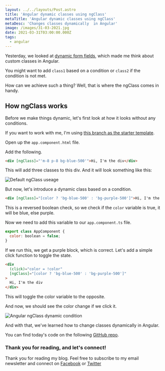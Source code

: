 ```yaml
---
layout: ../../layouts/Post.astro
title: 'Angular dynamic classes using ngClass'
metaTitle: 'Angular dynamic classes using ngClass'
metaDesc: 'Changes classes dynamically  in Angular'
image: /images/31-03-2021.jpg
date: 2021-03-31T03:00:00.000Z
tags:
  - angular
---
```


Yesterday, we looked at [dynamic form fields](https://daily-dev-tips.com/posts/angular-dynamically-change-form-validators/), which made me think about custom classes in Angular.

You might want to add `class1` based on a condition or `class2` if the condition is not met.

How can we achieve such a thing?
Well, that is where the ngClass comes in handy.

## How ngClass works

Before we make things dynamic, let's first look at how it looks without any conditions.

If you want to work with me, I'm using [this branch as the starter template](https://github.com/rebelchris/angular-starter-demo/tree/feature/tailwind).

Open up the `app.component.html` file.

Add the following.

```html
<div [ngClass]="'m-8 p-8 bg-blue-500'">Hi, I'm the div</div>
```

This will add three classes to this div.
And it will look something like this:

![Default ngClass useage](https://cdn.hashnode.com/res/hashnode/image/upload/v1616855333275/YkSL-YvKi.png)

But now, let's introduce a dynamic class based on a condition.

```html
<div [ngClass]="[color ? 'bg-blue-500' : 'bg-purple-500']">Hi, I'm the div</div>
```

This is a reversed boolean check, so we check if the `color` variable is true, it will be blue, else purple.

Now we need to add this variable to our `app.component.ts` file.

```js
export class AppComponent {
  color: boolean = false;
}
```

If we run this, we get a purple block, which is correct. Let's add a simple click function to toggle the state.

```html
<div
  (click)="color = !color"
  [ngClass]="[color ? 'bg-blue-500' : 'bg-purple-500']"
>
  Hi, I'm the div
</div>
```

This will toggle the color variable to the opposite.

And now, we should see the color change if we click it.

![Angular ngClass dynamic condition](https://cdn.hashnode.com/res/hashnode/image/upload/v1616855978677/XWmkJTy-r.gif)

And with that, we've learned how to change classes dynamically in Angular.

You can find today's code on the following [GitHub repo](https://github.com/rebelchris/angular-starter-demo/tree/feature/ng-class).

### Thank you for reading, and let's connect!

Thank you for reading my blog. Feel free to subscribe to my email newsletter and connect on [Facebook](https://www.facebook.com/DailyDevTipsBlog) or [Twitter](https://twitter.com/DailyDevTips1)
